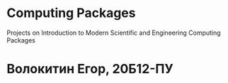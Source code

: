 # Computing Packages
Projects on Introduction to Modern Scientific and Engineering Computing Packages
# Волокитин Егор, 20Б12-ПУ
